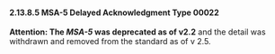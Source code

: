 #### 2.13.8.5 MSA-5 Delayed Acknowledgment Type 00022

**Attention: The _MSA-5_ was deprecated as of v2.2** and the detail was withdrawn and removed from the standard as of v 2.5.
